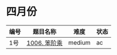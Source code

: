 # 四月份

**编号**|**题目名称**|**难度**|**状态**
--------|------------|--------|--------
1号|[1006. 笨阶乘](./第1题%201006.%20笨阶乘)|medium|ac
